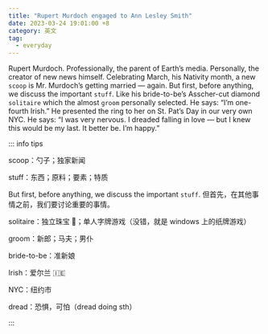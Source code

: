 ```yaml
---
title: "Rupert Murdoch engaged to Ann Lesley Smith"
date: 2023-03-24 19:01:00 +8
category: 英文
tag:
  - everyday
---
```


Rupert Murdoch. Professionally, the parent of Earth’s media. Personally, the creator of new news himself. Celebrating March, his Nativity month, a new `scoop` is Mr. Murdoch’s getting married — again. But first, before anything, we discuss the important `stuff`. Like his bride-to-be’s Asscher-cut diamond `solitaire` which the almost `groom` personally selected. He says: “I’m one-fourth Irish.” He presented the ring to her on St. Pat’s Day in our very own NYC. He says: “I was very nervous. I dreaded falling in love — but I knew this would be my last. It better be. I’m happy.”

::: info tips

scoop：勺子；独家新闻

stuff：东西；原料；要素；特质

But first, before anything, we discuss the important `stuff`. 但首先，在其他事情之前，我们要讨论重要的事情。

solitaire：独立珠宝 💎；单人字牌游戏（没错，就是 windows 上的纸牌游戏）

groom：新郎；马夫；男仆

bride-to-be：准新娘

Irish：爱尔兰 🇮🇪

NYC：纽约市

dread：恐惧，可怕（dread doing sth）

:::
